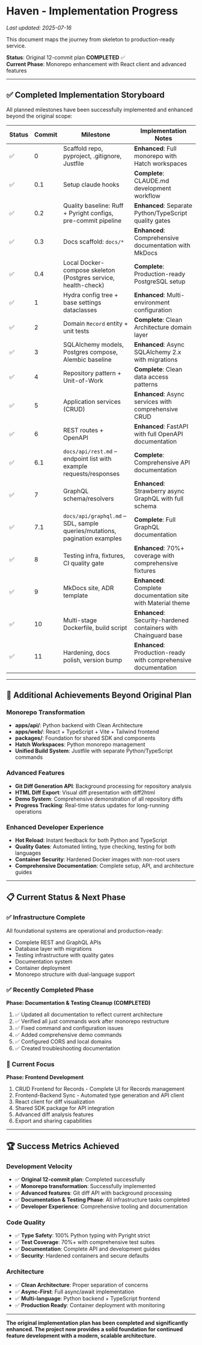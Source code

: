 # Haven - Implementation Progress

*Last updated: 2025-07-16*

This document maps the journey from skeleton to production-ready service.

**Status**: Original 12-commit plan **COMPLETED** ✅  
**Current Phase**: Monorepo enhancement with React client and advanced features

---

## ✅ Completed Implementation Storyboard

All planned milestones have been successfully implemented and enhanced beyond the original scope:

| Status | Commit | Milestone | Implementation Notes |
|--------|--------|-----------|---------------------|
| ✅ | 0 | Scaffold repo, pyproject, .gitignore, Justfile | **Enhanced**: Full monorepo with Hatch workspaces |
| ✅ | 0.1 | Setup claude hooks | **Complete**: CLAUDE.md development workflow |
| ✅ | 0.2 | Quality baseline: Ruff + Pyright configs, pre-commit pipeline | **Enhanced**: Separate Python/TypeScript quality gates |
| ✅ | 0.3 | Docs scaffold: `docs/*` | **Enhanced**: Comprehensive documentation with MkDocs |
| ✅ | 0.4 | Local Docker-compose skeleton (Postgres service, health-check) | **Complete**: Production-ready PostgreSQL setup |
| ✅ | 1 | Hydra config tree + base settings dataclasses | **Enhanced**: Multi-environment configuration |
| ✅ | 2 | Domain `Record` entity + unit tests | **Complete**: Clean Architecture domain layer |
| ✅ | 3 | SQLAlchemy models, Postgres compose, Alembic baseline | **Enhanced**: Async SQLAlchemy 2.x with migrations |
| ✅ | 4 | Repository pattern + Unit-of-Work | **Complete**: Clean data access patterns |
| ✅ | 5 | Application services (CRUD) | **Enhanced**: Async services with comprehensive CRUD |
| ✅ | 6 | REST routes + OpenAPI | **Enhanced**: FastAPI with full OpenAPI documentation |
| ✅ | 6.1 | `docs/api/rest.md` – endpoint list with example requests/responses | **Complete**: Comprehensive API documentation |
| ✅ | 7 | GraphQL schema/resolvers | **Enhanced**: Strawberry async GraphQL with full schema |
| ✅ | 7.1 | `docs/api/graphql.md` – SDL, sample queries/mutations, pagination examples | **Complete**: Full GraphQL documentation |
| ✅ | 8 | Testing infra, fixtures, CI quality gate | **Enhanced**: 70%+ coverage with comprehensive fixtures |
| ✅ | 9 | MkDocs site, ADR template | **Enhanced**: Complete documentation site with Material theme |
| ✅ | 10 | Multi-stage Dockerfile, build script | **Enhanced**: Security-hardened containers with Chainguard base |
| ✅ | 11 | Hardening, docs polish, version bump | **Enhanced**: Production-ready with comprehensive documentation |

---

## 🚀 Additional Achievements Beyond Original Plan

### Monorepo Transformation
- **apps/api/**: Python backend with Clean Architecture
- **apps/web/**: React + TypeScript + Vite + Tailwind frontend
- **packages/**: Foundation for shared SDK and components
- **Hatch Workspaces**: Python monorepo management
- **Unified Build System**: Justfile with separate Python/TypeScript commands

### Advanced Features
- **Git Diff Generation API**: Background processing for repository analysis
- **HTML Diff Export**: Visual diff presentation with diff2html
- **Demo System**: Comprehensive demonstration of all repository diffs
- **Progress Tracking**: Real-time status updates for long-running operations

### Enhanced Developer Experience
- **Hot Reload**: Instant feedback for both Python and TypeScript
- **Quality Gates**: Automated linting, type checking, testing for both languages
- **Container Security**: Hardened Docker images with non-root users
- **Comprehensive Documentation**: Complete setup, API, and architecture guides

---

## 📋 Current Status & Next Phase

### ✅ Infrastructure Complete
All foundational systems are operational and production-ready:
- Complete REST and GraphQL APIs
- Database layer with migrations
- Testing infrastructure with quality gates
- Documentation system
- Container deployment
- Monorepo structure with dual-language support

### ✅ Recently Completed Phase
**Phase: Documentation & Testing Cleanup (COMPLETED)**
1. ✅ Updated all documentation to reflect current architecture
2. ✅ Verified all just commands work after monorepo restructure
3. ✅ Fixed command and configuration issues
4. ✅ Added comprehensive demo commands
5. ✅ Configured CORS and local domains
6. ✅ Created troubleshooting documentation

### 🎯 Current Focus
**Phase: Frontend Development**
1. CRUD Frontend for Records - Complete UI for Records management
2. Frontend-Backend Sync - Automated type generation and API client
3. React client for diff visualization
4. Shared SDK package for API integration
5. Advanced diff analysis features
6. Export and sharing capabilities

---

## 🏆 Success Metrics Achieved

### Development Velocity
- ✅ **Original 12-commit plan**: Completed successfully
- ✅ **Monorepo transformation**: Successfully implemented
- ✅ **Advanced features**: Git diff API with background processing
- ✅ **Documentation & Testing Phase**: All infrastructure tasks completed
- ✅ **Developer Experience**: Comprehensive tooling and documentation

### Code Quality
- ✅ **Type Safety**: 100% Python typing with Pyright strict
- ✅ **Test Coverage**: 70%+ with comprehensive test suites
- ✅ **Documentation**: Complete API and development guides
- ✅ **Security**: Hardened containers and secure defaults

### Architecture
- ✅ **Clean Architecture**: Proper separation of concerns
- ✅ **Async-First**: Full async/await implementation
- ✅ **Multi-language**: Python backend + TypeScript frontend
- ✅ **Production Ready**: Container deployment with monitoring

---

**The original implementation plan has been completed and significantly enhanced. The project now provides a solid foundation for continued feature development with a modern, scalable architecture.**
